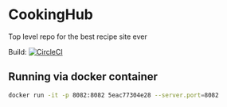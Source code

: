# CookingHub
Top level repo for the best recipe site ever

Build: [![CircleCI](https://circleci.com/gh/cookinghub/CookingHub.svg?style=svg)](https://circleci.com/gh/cookinghub/CookingHub)

## Running via docker container
```bash 
docker run -it -p 8082:8082 5eac77304e28 --server.port=8082
```